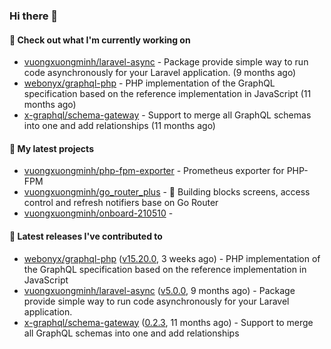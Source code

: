### Hi there 👋

#### 👷 Check out what I'm currently working on

- [vuongxuongminh/laravel-async](https://github.com/vuongxuongminh/laravel-async) - Package provide simple way to run code asynchronously for your Laravel application. (9 months ago)
- [webonyx/graphql-php](https://github.com/webonyx/graphql-php) - PHP implementation of the GraphQL specification based on the reference implementation in JavaScript (11 months ago)
- [x-graphql/schema-gateway](https://github.com/x-graphql/schema-gateway) - Support to merge all GraphQL schemas into one and add relationships (11 months ago)

#### 🌱 My latest projects

- [vuongxuongminh/php-fpm-exporter](https://github.com/vuongxuongminh/php-fpm-exporter) - Prometheus exporter for PHP-FPM 
- [vuongxuongminh/go_router_plus](https://github.com/vuongxuongminh/go_router_plus) - :office: Building blocks screens, access control and refresh notifiers base on Go Router
- [vuongxuongminh/onboard-210510](https://github.com/vuongxuongminh/onboard-210510) - 

#### 🔭 Latest releases I've contributed to

- [webonyx/graphql-php](https://github.com/webonyx/graphql-php) ([v15.20.0](https://github.com/webonyx/graphql-php/releases/tag/v15.20.0), 3 weeks ago) - PHP implementation of the GraphQL specification based on the reference implementation in JavaScript
- [vuongxuongminh/laravel-async](https://github.com/vuongxuongminh/laravel-async) ([v5.0.0](https://github.com/vuongxuongminh/laravel-async/releases/tag/v5.0.0), 9 months ago) - Package provide simple way to run code asynchronously for your Laravel application.
- [x-graphql/schema-gateway](https://github.com/x-graphql/schema-gateway) ([0.2.3](https://github.com/x-graphql/schema-gateway/releases/tag/0.2.3), 11 months ago) - Support to merge all GraphQL schemas into one and add relationships

